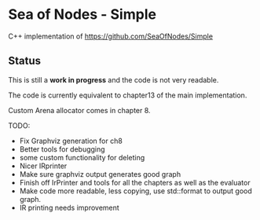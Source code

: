 # Sea of Nodes - Simple

C++ implementation of https://github.com/SeaOfNodes/Simple

## Status

This is still a **work in progress** and the code is not very readable.

The code is currently equivalent to chapter13 of the main implementation.

Custom Arena allocator comes in chapter 8.

TODO:
 - Fix Graphviz generation for ch8
 - Better tools for debugging
 - some custom functionality for deleting
 - Nicer IRprinter
 - Make sure graphviz output generates good graph
 - Finish off IrPrinter and tools for all the chapters as well as the evaluator
 - Make code more readable, less copying, use std::format to output good graph.
 - IR printing needs improvement